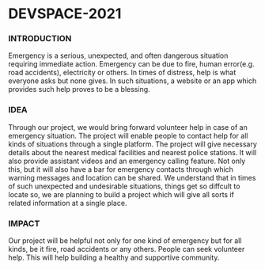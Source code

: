 # DEVSPACE-2021 #

### INTRODUCTION ###

Emergency is a serious, unexpected, and often dangerous situation requiring immediate action. Emergency can be due to fire, human error(e.g. road accidents), electricity or others. In times of distress, help is what everyone asks but none gives. In such situations, a website or an app which provides such help proves to be a blessing.

### IDEA ###

Through our project, we would bring forward volunteer help in case of an emergency situation. The project will enable people to contact help for all kinds of situations through a single platform. The project will give necessary details about the nearest medical facilities and nearest police stations. It will also provide assistant videos and an emergency calling feature. Not only this, but it will also have a bar for emergency contacts through which warning messages and location can be shared. We understand that in times of such unexpected and undesirable situations, things get so diffcult to locate so, we are planning to build a project which will give all sorts if related information at a single place.

### IMPACT ###

Our project will be helpful not only for one kind of emergency but for all kinds, be it fire, road accidents or any others. People can seek volunteer help. This will help building a healthy and supportive community.
